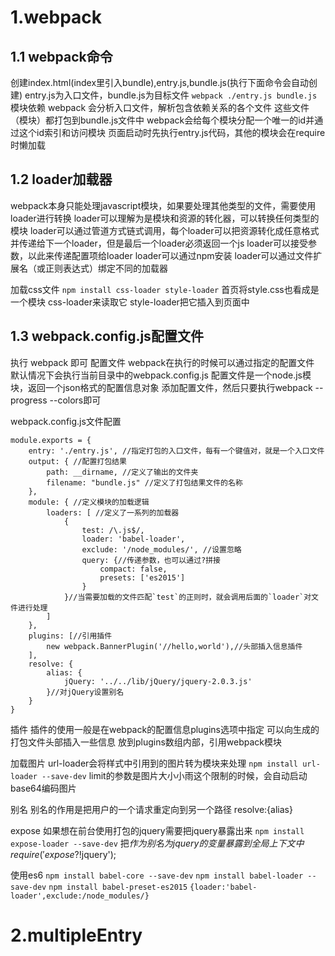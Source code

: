 # 1.webpack
## 1.1 webpack命令
创建index.html(index里引入bundle),entry.js,bundle.js(执行下面命令会自动创建)
entry.js为入口文件，bundle.js为目标文件
`webpack ./entry.js bundle.js`
模块依赖
webpack 会分析入口文件，解析包含依赖关系的各个文件
这些文件（模块）都打包到bundle.js文件中
webpack会给每个模块分配一个唯一的id并通过这个id索引和访问模块
页面启动时先执行entry.js代码，其他的模块会在require时懒加载

## 1.2 loader加载器
webpack本身只能处理javascript模块，如果要处理其他类型的文件，需要使用loader进行转换
loader可以理解为是模块和资源的转化器，可以转换任何类型的模块
loader可以通过管道方式链式调用，每个loader可以把资源转化成任意格式并传递给下一个loader，但是最后一个loader必须返回一个js
loader可以接受参数，以此来传递配置项给loader
loader可以通过npm安装
loader可以通过文件扩展名（或正则表达式）绑定不同的加载器

加载css文件
`npm install css-loader style-loader`
首页将style.css也看成是一个模块
css-loader来读取它
style-loader把它插入到页面中

## 1.3 webpack.config.js配置文件
执行 webpack 即可
配置文件
webpack在执行的时候可以通过指定的配置文件
默认情况下会执行当前目录中的webpack.config.js
配置文件是一个node.js模块，返回一个json格式的配置信息对象
添加配置文件，然后只要执行webpack --progress --colors即可

webpack.config.js文件配置

```
module.exports = {
    entry: './entry.js', //指定打包的入口文件，每有一个键值对，就是一个入口文件
    output: { //配置打包结果
        path: __dirname, //定义了输出的文件夹
        filename: "bundle.js" //定义了打包结果文件的名称
    },
    module: { //定义模块的加载逻辑
        loaders: [ //定义了一系列的加载器
            {
                test: /\.js$/,
                loader: 'babel-loader',
                exclude: '/node_modules/', //设置忽略
                query: {//传递参数，也可以通过?拼接
                    compact: false,
                    presets: ['es2015']
                }
            }//当需要加载的文件匹配`test`的正则时，就会调用后面的`loader`对文件进行处理
        ]
    },
    plugins: [//引用插件
        new webpack.BannerPlugin('//hello,world'),//头部插入信息插件
    ],
    resolve: {
        alias: {
            jQuery: '../../lib/jQuery/jquery-2.0.3.js'
        }//对jQuery设置别名
    }
}
```


插件
插件的使用一般是在webpack的配置信息plugins选项中指定 可以向生成的打包文件头部插入一些信息
放到plugins数组内部，引用webpack模块

加载图片
url-loader会将样式中引用到的图片转为模块来处理
`npm install url-loader --save-dev`
limit的参数是图片大小小雨这个限制的时候，会自动启动base64编码图片

别名
别名的作用是把用户的一个请求重定向到另一个路径
resolve:{alias}

expose
如果想在前台使用打包的jquery需要把jquery暴露出来
`npm install expose-loader --save-dev`
把$作为别名为jquery的变量暴露到全局上下文中
require('expose?$!jquery');

使用es6
`npm install babel-core --save-dev`
`npm install babel-loader --save-dev`
`npm install babel-preset-es2015`
`{loader:'babel-loader',exclude:/node_modules/}`
# 2.multipleEntry
